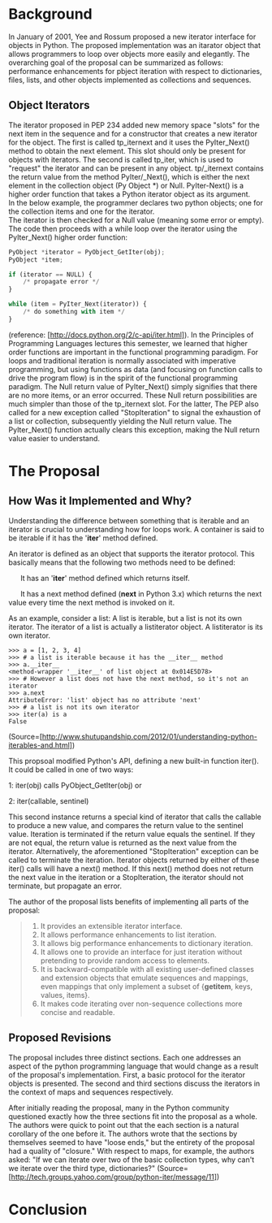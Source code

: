 # Background #
 In January of 2001, Yee and Rossum proposed a new iterator interface for objects in Python.
The proposed implementation was an itarator object that allows programmers to loop over objects 
more easily and elegantly.  The overarching goal of the proposal can be summarized as follows: performance 
enhancements for pbject iteration with respect to dictionaries, files, lists, and other objects implemented
as collections and sequences. 

## Object Iterators ##
  The iterator proposed in PEP 234 added new memory space "slots" for the next item in the sequence and 
for a constructor that creates a new iterator for the object.  The first is called tp_iternext and it 
uses the PyIter_Next() method to obtain the next element.  This slot should only be present for objects with 
iterators.  The second is called tp_iter, which is used to "request" the iterator and can be present in any object.
  tp/_iternext contains the return value from the method PyIter/_Next(), which is either the next element in the collection 
object (Py Object *) or Null.  PyIter-Next() is a higher order function that takes a Python iterator object as its argument.  
In the below example, the programmer declares two python objects; one for the collection items and one for the iterator.  
The iterator is then checked for a Null value (meaning some error or empty).  The code then proceeds with a while loop
over the iterator using the PyIter_Next() higher order function:
```python
PyObject *iterator = PyObject_GetIter(obj);
PyObject *item;

if (iterator == NULL) {
    /* propagate error */
}

while (item = PyIter_Next(iterator)) {
    /* do something with item */
}
```
(reference: [http://docs.python.org/2/c-api/iter.html]).  In the Principles of Programming Languages lectures this semester,
we learned that higher order functions are important in the functional programming paradigm.  For loops and traditional 
iteration is normally associated with imperative programming, but using functions as data (and focusing on function calls
to drive the program flow) is in the spirit of the functional programming paradigm.
  The Null return value of PyIter_Next() simply signifies that there are no more items, or an error occurred.  These Null return 
possibilities are much simpler than those of the tp_iternext slot.  For the latter, The PEP also called for a new 
exception called "StopIteration" to signal the exhaustion of a list or collection, subsequently yielding the Null return
value.  The PyIter_Next() function actually clears this exception, making the Null return value easier to understand.
 


# The Proposal #
## How Was it Implemented and Why? ##
 Understanding the difference between something that is iterable and an iterator is crucial to understanding how for loops work. 
 A container is said to be iterable if it has the '__iter__' method defined.
 
 An iterator is defined as an object that supports the iterator protocol. This basically means that the following two methods need 
 to be defined:
 
 &nbsp;&nbsp;&nbsp;&nbsp;&nbsp;&nbsp;It has an '__iter__' method defined which returns itself.
  
 &nbsp;&nbsp;&nbsp;&nbsp;&nbsp;&nbsp;It has a next method defined (__next__ in Python 3.x) which returns the next value every time the next method is invoked on it.

 As an example, consider a list: A list is iterable, but a list is not its own iterator.  The iterator of a list is actually a listiterator object. A listiterator 
 is its own iterator.
```
>>> a = [1, 2, 3, 4]
>>> # a list is iterable because it has the __iter__ method
>>> a.__iter__
<method-wrapper '__iter__' of list object at 0x014E5D78>
>>> # However a list does not have the next method, so it's not an iterator
>>> a.next
AttributeError: 'list' object has no attribute 'next'
>>> # a list is not its own iterator
>>> iter(a) is a
False
```
(Source=[http://www.shutupandship.com/2012/01/understanding-python-iterables-and.html])

  This propsoal modified Python's API, defining a new built-in function iter(). It could be called in one of two ways:
  
  1: iter(obj) calls PyObject_GetIter(obj) or 
  
  2: iter(callable, sentinel)
  
  This second instance returns a special kind of iterator that calls the callable to produce a new value, and compares the 
return value to the sentinel value. Iteration is terminated if the return value equals the sentinel. If they are not equal,
the return value is returned as the next value from the iterator. Alternatively, the aforementioned "StopIteration" exception
can be called to terminate the iteration. Iterator objects returned by either of these iter() calls will have a next() method. If this next() method does not return
the next value in the iteration or a StopIteration, the iterator should not terminate, but propagate an error.

 The author of the proposal lists benefits of implementing all parts of the proposal:
 >   1. It provides an extensible iterator interface.
 >   2. It allows performance enhancements to list iteration.
 >   3. It allows big performance enhancements to dictionary iteration.
 >   4. It allows one to provide an interface for just iteration without pretending to provide random access to elements.
 >   5. It is backward-compatible with all existing user-defined classes and extension objects that emulate sequences 
 and mappings, even mappings that only implement a subset of {__getitem__, keys, values, items}.
 >   6. It makes code iterating over non-sequence collections more concise and readable.

## Proposed Revisions ##
The proposal includes three distinct sections.  Each one addresses an aspect of the python programming language that 
would change as a result of the proposal's implementation.  First, a basic protocol for the iterator objects is presented.
The second and third sections discuss the iterators in the context of maps and sequences respectively.

After initially reading the proposal, many in the Python community questioned exactly how the three sections 
fit into the proposal as a whole.  The authors were quick to point out that the each section is a natural corollary of 
the one before it.  The authors wrote that the sections by themselves seemed to have "loose ends," but the entirety of 
the proposal had a quality of "closure."  With respect to maps, for example, the authors asked: "If we can iterate over 
two of the basic collection types, why can't we iterate over the third type, dictionaries?" 
(Source=[http://tech.groups.yahoo.com/group/python-iter/message/11])
# Conclusion #
